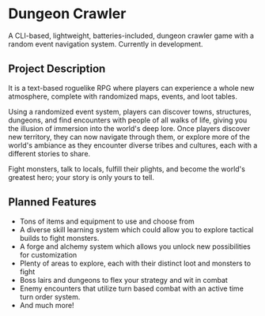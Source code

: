 # Dungeon Crawler
A CLI-based, lightweight, batteries-included, dungeon crawler game with a random event navigation system.
Currently in development.

## Project Description
It is a text-based roguelike RPG where players can experience a whole new atmosphere, complete with randomized maps, events, and loot tables.

Using a randomized event system, players can discover towns, structures, dungeons, and find encounters with people of all walks of life, giving you the illusion of immersion into the world's deep lore. Once players discover new territory, they can now navigate through them, or explore more of the world's ambiance as they encounter diverse tribes and cultures, each with a different stories to share.

Fight monsters, talk to locals, fulfill their plights, and become the world's greatest hero; your story is only yours to tell.

## Planned Features
- Tons of items and equipment to use and choose from
- A diverse skill learning system which could allow you to explore tactical builds to fight monsters.
- A forge and alchemy system which allows you unlock new possibilities for customization
- Plenty of areas to explore, each with their distinct loot and monsters to fight
- Boss lairs and dungeons to flex your strategy and wit in combat
- Enemy encounters that utilize turn based combat with an active time turn order system.
- And much more!